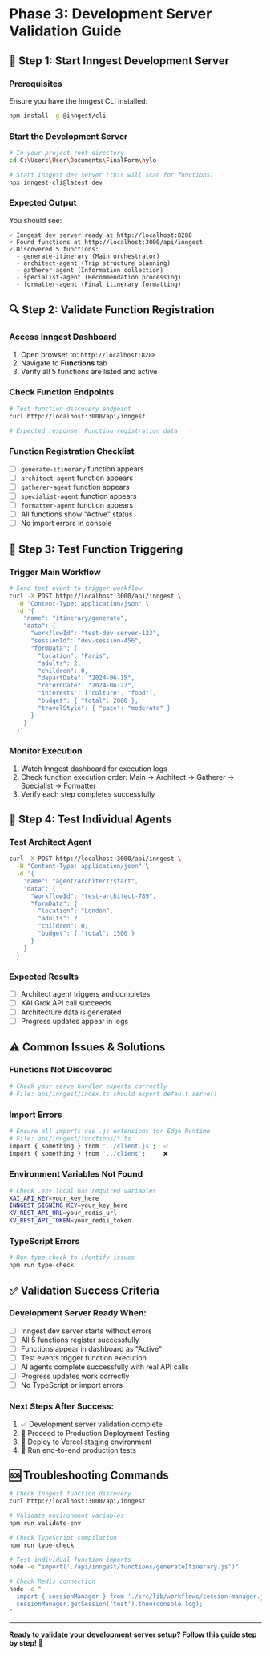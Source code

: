 # Phase 3: Development Server Validation Guide

## 🚀 **Step 1: Start Inngest Development Server**

### Prerequisites

Ensure you have the Inngest CLI installed:

```bash
npm install -g @inngest/cli
```

### Start the Development Server

```bash
# In your project root directory
cd C:\Users\User\Documents\FinalForm\hylo

# Start Inngest dev server (this will scan for functions)
npx inngest-cli@latest dev
```

### Expected Output

You should see:

```
✓ Inngest dev server ready at http://localhost:8288
✓ Found functions at http://localhost:3000/api/inngest
✓ Discovered 5 functions:
  - generate-itinerary (Main orchestrator)
  - architect-agent (Trip structure planning)
  - gatherer-agent (Information collection)
  - specialist-agent (Recommendation processing)
  - formatter-agent (Final itinerary formatting)
```

## 🔍 **Step 2: Validate Function Registration**

### Access Inngest Dashboard

1. Open browser to: `http://localhost:8288`
2. Navigate to **Functions** tab
3. Verify all 5 functions are listed and active

### Check Function Endpoints

```bash
# Test function discovery endpoint
curl http://localhost:3000/api/inngest

# Expected response: Function registration data
```

### Function Registration Checklist

- [ ] `generate-itinerary` function appears
- [ ] `architect-agent` function appears
- [ ] `gatherer-agent` function appears
- [ ] `specialist-agent` function appears
- [ ] `formatter-agent` function appears
- [ ] All functions show "Active" status
- [ ] No import errors in console

## 🧪 **Step 3: Test Function Triggering**

### Trigger Main Workflow

```bash
# Send test event to trigger workflow
curl -X POST http://localhost:3000/api/inngest \
  -H "Content-Type: application/json" \
  -d '{
    "name": "itinerary/generate",
    "data": {
      "workflowId": "test-dev-server-123",
      "sessionId": "dev-session-456",
      "formData": {
        "location": "Paris",
        "adults": 2,
        "children": 0,
        "departDate": "2024-06-15",
        "returnDate": "2024-06-22",
        "interests": ["culture", "food"],
        "budget": { "total": 2000 },
        "travelStyle": { "pace": "moderate" }
      }
    }
  }'
```

### Monitor Execution

1. Watch Inngest dashboard for execution logs
2. Check function execution order: Main → Architect → Gatherer → Specialist → Formatter
3. Verify each step completes successfully

## 🔧 **Step 4: Test Individual Agents**

### Test Architect Agent

```bash
curl -X POST http://localhost:3000/api/inngest \
  -H "Content-Type: application/json" \
  -d '{
    "name": "agent/architect/start",
    "data": {
      "workflowId": "test-architect-789",
      "formData": {
        "location": "London",
        "adults": 2,
        "children": 0,
        "budget": { "total": 1500 }
      }
    }
  }'
```

### Expected Results

- [ ] Architect agent triggers and completes
- [ ] XAI Grok API call succeeds
- [ ] Architecture data is generated
- [ ] Progress updates appear in logs

## ⚠️ **Common Issues & Solutions**

### Functions Not Discovered

```bash
# Check your serve handler exports correctly
# File: api/inngest/index.ts should export default serve()
```

### Import Errors

```bash
# Ensure all imports use .js extensions for Edge Runtime
# File: api/inngest/functions/*.ts
import { something } from '../client.js';  ✅
import { something } from '../client';     ❌
```

### Environment Variables Not Found

```bash
# Check .env.local has required variables
XAI_API_KEY=your_key_here
INNGEST_SIGNING_KEY=your_key_here
KV_REST_API_URL=your_redis_url
KV_REST_API_TOKEN=your_redis_token
```

### TypeScript Errors

```bash
# Run type check to identify issues
npm run type-check
```

## ✅ **Validation Success Criteria**

### Development Server Ready When:

- [ ] Inngest dev server starts without errors
- [ ] All 5 functions register successfully
- [ ] Functions appear in dashboard as "Active"
- [ ] Test events trigger function execution
- [ ] AI agents complete successfully with real API calls
- [ ] Progress updates work correctly
- [ ] No TypeScript or import errors

### Next Steps After Success:

1. ✅ Development server validation complete
2. 🔄 Proceed to Production Deployment Testing
3. 🚀 Deploy to Vercel staging environment
4. 🧪 Run end-to-end production tests

## 🆘 **Troubleshooting Commands**

```bash
# Check Inngest function discovery
curl http://localhost:3000/api/inngest

# Validate environment variables
npm run validate-env

# Check TypeScript compilation
npm run type-check

# Test individual function imports
node -e "import('./api/inngest/functions/generateItinerary.js')"

# Check Redis connection
node -e "
  import { sessionManager } from './src/lib/workflows/session-manager.js';
  sessionManager.getSession('test').then(console.log);
"
```

---

**Ready to validate your development server setup? Follow this guide step by step! 🚀**
